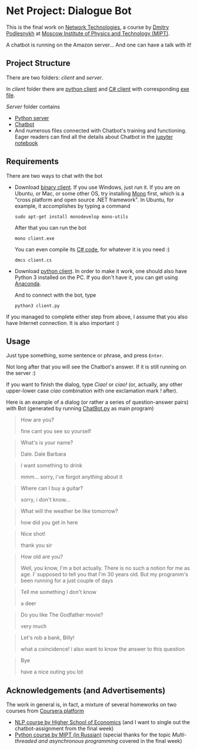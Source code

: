 # Net Project: Dialogue Bot


This is the final work on [Network Technologies](http://acm.mipt.ru/twiki/bin/view/Networks), a course by [Dmitry Podlesnykh](http://wikimipt.org/wiki/%D0%9F%D0%BE%D0%B4%D0%BB%D0%B5%D1%81%D0%BD%D1%8B%D1%85_%D0%94%D0%BC%D0%B8%D1%82%D1%80%D0%B8%D0%B9_%D0%90%D1%80%D1%82%D1%83%D1%80%D0%BE%D0%B2%D0%B8%D1%87) at [Moscow Institute of Physics and Technology (MIPT)](https://mipt.ru/english/).

A chatbot is running on the Amazon server... And one can have a talk with it!

## Project Structure

There are two folders: *client* and *server*.

In *client* folder there are [python client](https://github.com/Alvant/Net-Project/blob/master/client/client.py) and [C# client](https://github.com/Alvant/Net-Project/blob/master/client/client.cs) with corresponding [exe file](https://github.com/Alvant/Net-Project/blob/master/client/client.exe).

*Server* folder contains

* [Python server](https://github.com/Alvant/Net-Project/blob/master/server/server.py)
* [Chatbot](https://github.com/Alvant/Net-Project/blob/master/server/chatbot.py)
* And numerous files connected with Chatbot's training and functioning. Eager readers can find all the details about Chatbot in the [jupyter notebook](https://github.com/Alvant/Net-Project/blob/master/server/exploring_chatbot.ipynb)



## Requirements

There are two ways to chat with the bot

* Download [binary client](https://github.com/Alvant/Net-Project/blob/master/client/client.exe). If you use Windows, just run it. If you are on Ubuntu, or Mac, or some other OS, try installing [Mono](http://www.mono-project.com/) first, which is a "cross platform and open source .NET framework". In Ubuntu, for example, it accomplishes by typing a command

  `sudo apt-get install monodevelop mono-utils`

  After that you can run the bot

  `mono client.exe`

  You can even compile its [C# code](https://github.com/Alvant/Net-Project/blob/master/client/client.cs), for whatever it is you need :)

  `dmcs client.cs` 

* Download [python client](https://github.com/Alvant/Net-Project/blob/master/client/client.py). In order to make it work, one should also have Python 3 installed on the PC. If you don't have it, you can get using [Anaconda](https://anaconda.org/anaconda/python).

  And to connect with the bot, type

  `python3 client.py`


If you managed to complete either step from above, I assume that you also have Internet connection. It is also important :)


## Usage

Just type something, some sentence or phrase, and press `Enter`.

Not long after that you will see the Chatbot's answer. If it is still running on the server :)

If you want to finish the dialog, type *Ciao!* or *ciao!* (or, actually, any other upper-lower case *ciao* combination with one exclamation mark *!* after).

Here is an example of a dialog (or rather a series of question-answer pairs) with Bot (generated by running [ChatBot.py](https://github.com/Alvant/Net-Project/blob/master/server/chatbot.py) as main program)

> How are you?
>
> fine cant you see so yourself

> What's is your name?
>
> Dale. Dale Barbara

> I want something to drink
>
> mmm... sorry, i've forgot anything about it

> Where can I buy a guitar?
> 
> sorry, i don't know...

> What will the weather be like tomorrow?
> 
> how did you get in here

> Nice shot!
> 
> thank you sir

> How old are you?
> 
> Well, you know, I'm a bot actually. There is no such a notion for me as age. I' supposed to tell you that I'm 30 years old. But my programm's been running for a just couple of days

> Tell me something I don't know
> 
> a deer

> Do you like The Godfather movie?
> 
> very much

> Let's rob a bank, Billy!
> 
> what a coincidence! i also want to know the answer to this question

> Bye
> 
> have a nice outing you lot

## Acknowledgements (and Advertisements)

The work in general is, in fact, a mixture of several homeworks on two courses from [Coursera platform](https://www.coursera.org/)

* [NLP course by Higher School of Economics](https://www.coursera.org/learn/language-processing) (and I want to single out the chatbot-assignment from the final week)
* [Python course by MIPT (in Russian)](https://www.coursera.org/learn/programming-in-python) (special thanks for the topic *Multi-threaded and asynchronous programming* covered in the final week)
